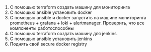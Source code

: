 1) С помощью terraform создать машину для мониторинга
2) С помощью ansible установить docker
3) С помощью ansible и docker запустить на машине мониторинга prometheus + grafana + loki + alertmanager. Проверить, что все компоненты работоспособны
4) С помощью terraform создать машину для jenkins
5) С помощью ansible установить jenkins
6) Поднять свой secure docker registry
